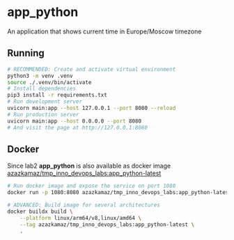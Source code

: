 # app_python

An application that shows current time in Europe/Moscow timezone

## Running

```bash
# RECOMMENDED: Create and activate virtual environment
python3 -m venv .venv
source ./.venv/bin/activate
# Install dependencies
pip3 install -r requirements.txt
# Run development server
uvicorn main:app --host 127.0.0.1 --port 8080 --reload
# Run production server
uvicorn main:app --host 0.0.0.0 --port 8080
# And visit the page at http://127.0.0.1:8080
```

## Docker

Since lab2 **app_python** is also available as docker image [azazkamaz/tmp_inno_devops_labs:app_python-latest](https://hub.docker.com/r/azazkamaz/tmp_inno_devops_labs)

```bash
# Run docker image and expose the service on port 1080
docker run -p 1080:8080 azazkamaz/tmp_inno_devops_labs:app_python-latest

# ADVANCED: Build image for several architectures
docker buildx build \
    --platform linux/arm64/v8,linux/amd64 \
    --tag azazkamaz/tmp_inno_devops_labs:app_python-latest \
    .
```